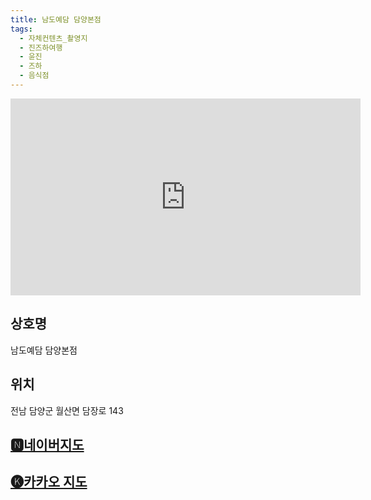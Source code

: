 ```yaml
---
title: 남도예담 담양본점
tags:
  - 자체컨텐츠_촬영지
  - 진즈하여행
  - 윤진
  - 즈하
  - 음식점
---
```

<iframe width="560" height="315" src="https://www.youtube.com/embed/Zu1CI3Kq6Xo?si=eCyiQaeowMmpiMWo" title="YouTube video player" frameborder="0" allow="accelerometer; autoplay; clipboard-write; encrypted-media; gyroscope; picture-in-picture; web-share" referrerpolicy="strict-origin-when-cross-origin" allowfullscreen></iframe>


## 상호명
남도예담 담양본점

## 위치
전남 담양군 월산면 담장로 143


## [🅽네이버지도](https://naver.me/G386bhoO)

## [🅚카카오 지도](https://place.map.kakao.com/26602406)